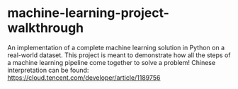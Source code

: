 # machine-learning-project-walkthrough 

An implementation of a complete machine learning solution in Python on a real-world dataset. This project is meant to demonstrate 
how all the steps of a machine learning pipeline come together to solve a problem! 
Chinese interpretation can be found: https://cloud.tencent.com/developer/article/1189756
